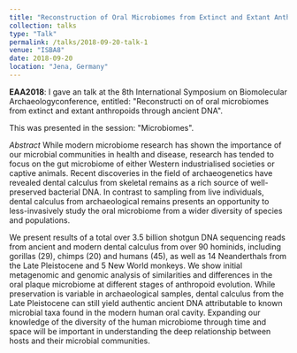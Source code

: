 ```yaml
---
title: "Reconstruction of Oral Microbiomes from Extinct and Extant Anthropoids through Ancient DNA"
collection: talks
type: "Talk"
permalink: /talks/2018-09-20-talk-1
venue: "ISBA8"
date: 2018-09-20
location: "Jena, Germany"
---
```


**EAA2018**: I gave an talk at the 8th International Symposium on Biomolecular 
Archaeologyconference, entitled: "Reconstructi on of oral microbiomes from 
extinct and extant anthropoids through ancient DNA".

This was presented in the session: "Microbiomes".

*Abstract* While modern microbiome research has shown the importance of our 
microbial communities in health and disease, research has tended to focus on 
the gut microbiome of either Western industrialised societies or captive 
animals. Recent discoveries in the field of archaeogenetics have revealed 
dental calculus from skeletal remains as a rich source of well-preserved 
bacterial DNA. In contrast to sampling from live individuals, dental calculus 
from archaeological remains presents an opportunity to less-invasively study 
the oral microbiome from a wider diversity of species and populations.

We present results of a total over 3.5 billion shotgun DNA sequencing reads 
from ancient and modern dental calculus from over 90 hominids, including 
gorillas (29), chimps (20) and humans (45), as well as 14 Neanderthals from the 
Late Pleistocene and 5 New World monkeys. We show initial metagenomic and 
genomic analysis of similarities and differences in the oral plaque microbiome 
at different stages of anthropoid evolution. While preservation is variable in 
archaeological samples, dental calculus from the Late Pleistocene can still 
yield authentic ancient DNA attributable to known microbial taxa found in the 
modern human oral cavity. Expanding our knowledge of the diversity of the human 
microbiome through time and space will be important in understanding the deep 
relationship between hosts and their microbial communities.
